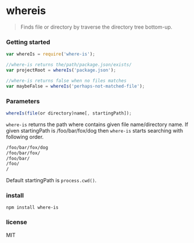 # whereis

> Finds file or directory by traverse the directory tree bottom-up.

### Getting started

```javascript
var whereIs = require('where-is');

//where-is returns the/path/package.json/exists/
var projectRoot = whereIs('package.json');

//where-is returns false when no files matches
var maybeFalse = whereIs('perhaps-not-matched-file');
```

### Parameters

```javascript
whereIs(file(or directory)name[, startingPath]);
```

`where-is` returns the path where contains given file name/directory name.
If given startingPath is /foo/bar/fox/dog then  `where-is` starts searching  with following order.

```bash
/foo/bar/fox/dog
/foo/bar/fox/
/foo/bar/
/foo/
/
```

Default startingPath is `process.cwd()`.

### install

```
npm install where-is
```

### license

MIT
